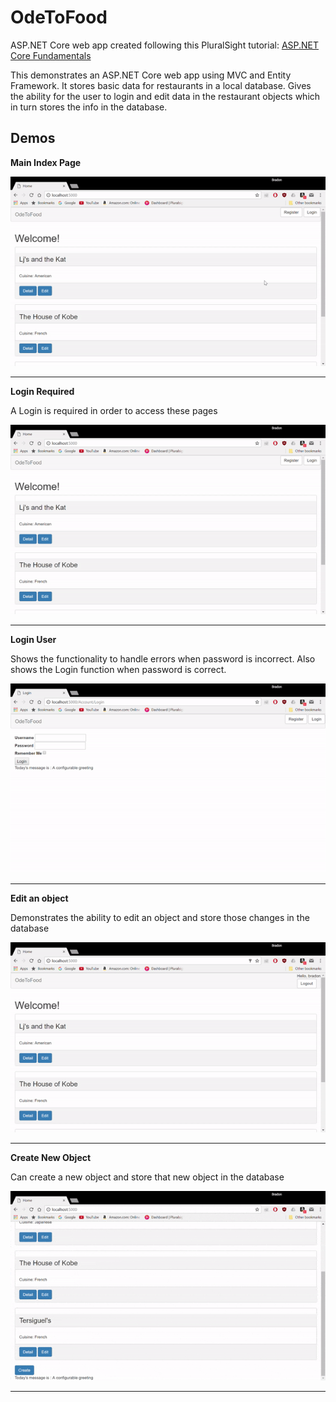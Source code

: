 # OdeToFood
ASP.NET Core web app created following this PluralSight tutorial: [ASP.NET Core Fundamentals](https://www.pluralsight.com/courses/aspdotnet-core-fundamentals)

This demonstrates an ASP.NET Core web app using MVC and Entity Framework.
It stores basic data for restaurants in a local database.
Gives the ability for the user to login and edit data in the restaurant objects which in turn stores the info in the database.



## Demos
**Main Index Page**

![alt text](https://github.com/bradonf333/OdeToFood/blob/master/DemoGifs/MainPage.gif "Main Index")

---

**Login Required**

A Login is required in order to access these pages

![alt text](https://github.com/bradonf333/OdeToFood/blob/master/DemoGifs/LoginRequired.gif "Login Required")

---

**Login User**

Shows the functionality to handle errors when password is incorrect. Also shows the Login function when password is correct.

![alt text](https://github.com/bradonf333/OdeToFood/blob/master/DemoGifs/LoginFail_Success.gif "Login")

---

**Edit an object**

Demonstrates the ability to edit an object and store those changes in the database

![alt text](https://github.com/bradonf333/OdeToFood/blob/master/DemoGifs/EditAndSave.gif "Edit Object")

---

**Create New Object**

Can create a new object and store that new object in the database

![alt text](https://github.com/bradonf333/OdeToFood/blob/master/DemoGifs/CreateNewObject.gif "Create Object")

---
